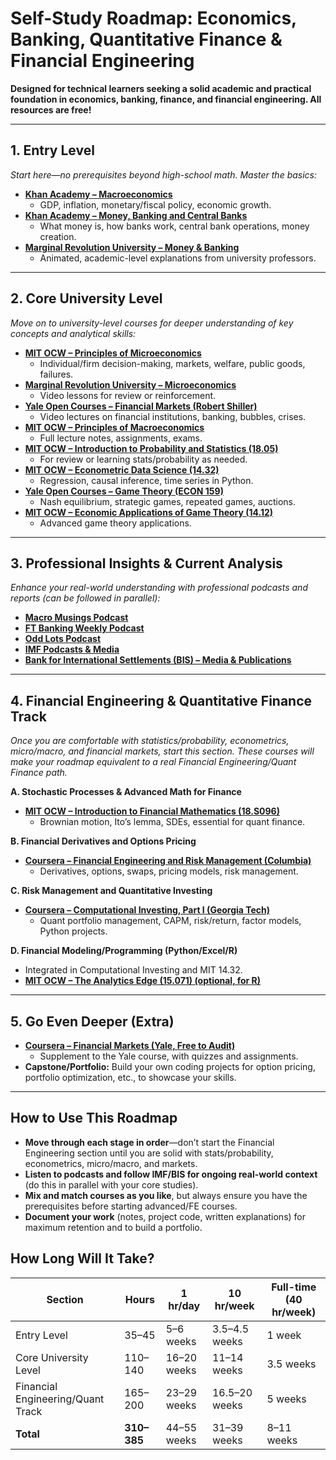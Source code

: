 # Self-Study Roadmap: Economics, Banking, Quantitative Finance & Financial Engineering

**Designed for technical learners seeking a solid academic and practical foundation in economics, banking, finance, and financial engineering. All resources are free!**

---

## 1. Entry Level

*Start here—no prerequisites beyond high-school math. Master the basics:*

- **[Khan Academy – Macroeconomics](https://www.khanacademy.org/economics-finance-domain/macroeconomics)**
    - GDP, inflation, monetary/fiscal policy, economic growth.
- **[Khan Academy – Money, Banking and Central Banks](https://www.khanacademy.org/economics-finance-domain/core-finance/money-and-banking)**
    - What money is, how banks work, central bank operations, money creation.
- **[Marginal Revolution University – Money & Banking](https://mru.org/courses/money-and-banking)**
    - Animated, academic-level explanations from university professors.

---

## 2. Core University Level

*Move on to university-level courses for deeper understanding of key concepts and analytical skills:*

- **[MIT OCW – Principles of Microeconomics](https://ocw.mit.edu/courses/14-01sc-principles-of-microeconomics-fall-2011/)**
    - Individual/firm decision-making, markets, welfare, public goods, failures.
- **[Marginal Revolution University – Microeconomics](https://mru.org/courses/principles-economics-microeconomics)**
    - Video lessons for review or reinforcement.
- **[Yale Open Courses – Financial Markets (Robert Shiller)](https://oyc.yale.edu/economics/econ-252-11)**
    - Video lectures on financial institutions, banking, bubbles, crises.
- **[MIT OCW – Principles of Macroeconomics](https://ocw.mit.edu/courses/14-02-principles-of-macroeconomics-fall-2018/)**
    - Full lecture notes, assignments, exams.
- **[MIT OCW – Introduction to Probability and Statistics (18.05)](https://ocw.mit.edu/courses/18-05-introduction-to-probability-and-statistics-spring-2014/)**
    - For review or learning stats/probability as needed.
- **[MIT OCW – Econometric Data Science (14.32)](https://ocw.mit.edu/courses/14-32-econometric-data-science-fall-2021/)**
    - Regression, causal inference, time series in Python.
- **[Yale Open Courses – Game Theory (ECON 159)](https://oyc.yale.edu/economics/econ-159)**
    - Nash equilibrium, strategic games, repeated games, auctions.
- **[MIT OCW – Economic Applications of Game Theory (14.12)](https://ocw.mit.edu/courses/14-12-economic-applications-of-game-theory-fall-2012/)**
    - Advanced game theory applications.

---

## 3. Professional Insights & Current Analysis

*Enhance your real-world understanding with professional podcasts and reports (can be followed in parallel):*

- **[Macro Musings Podcast](https://macromusings.libsyn.com/)**
- **[FT Banking Weekly Podcast](https://www.ft.com/banking-weekly-podcast)**
- **[Odd Lots Podcast](https://www.bloomberg.com/oddlots-podcast)**
- **[IMF Podcasts & Media](https://www.imf.org/en/News/Podcasts)**
- **[Bank for International Settlements (BIS) – Media & Publications](https://www.bis.org/media.htm)**

---

## 4. Financial Engineering & Quantitative Finance Track

*Once you are comfortable with statistics/probability, econometrics, micro/macro, and financial markets, start this section. These courses will make your roadmap equivalent to a real Financial Engineering/Quant Finance path.*

**A. Stochastic Processes & Advanced Math for Finance**
- **[MIT OCW – Introduction to Financial Mathematics (18.S096)](https://ocw.mit.edu/courses/18-s096-topics-in-mathematics-with-applications-in-finance-fall-2013/)**
    - Brownian motion, Ito’s lemma, SDEs, essential for quant finance.

**B. Financial Derivatives and Options Pricing**
- **[Coursera – Financial Engineering and Risk Management (Columbia)](https://www.coursera.org/learn/financial-engineering-1)**
    - Derivatives, options, swaps, pricing models, risk management.

**C. Risk Management and Quantitative Investing**
- **[Coursera – Computational Investing, Part I (Georgia Tech)](https://www.coursera.org/learn/computational-investing)**
    - Quant portfolio management, CAPM, risk/return, factor models, Python projects.

**D. Financial Modeling/Programming (Python/Excel/R)**
- Integrated in Computational Investing and MIT 14.32.
- **[MIT OCW – The Analytics Edge (15.071) (optional, for R)](https://ocw.mit.edu/courses/15-071-the-analytics-edge-spring-2017/)**

---

## 5. Go Even Deeper (Extra)

- **[Coursera – Financial Markets (Yale, Free to Audit)](https://www.coursera.org/learn/financial-markets-global)**
    - Supplement to the Yale course, with quizzes and assignments.
- **Capstone/Portfolio:** Build your own coding projects for option pricing, portfolio optimization, etc., to showcase your skills.

---

## How to Use This Roadmap

- **Move through each stage in order**—don’t start the Financial Engineering section until you are solid with stats/probability, econometrics, micro/macro, and markets.
- **Listen to podcasts and follow IMF/BIS for ongoing real-world context** (do this in parallel with your core studies).
- **Mix and match courses as you like**, but always ensure you have the prerequisites before starting advanced/FE courses.
- **Document your work** (notes, project code, written explanations) for maximum retention and to build a portfolio.


## **How Long Will It Take?**

| **Section**                       | **Hours**   | **1 hr/day** | **10 hr/week** | **Full-time (40 hr/week)** |
| --------------------------------- | ----------- | ------------ | -------------- | -------------------------- |
| Entry Level                       | 35–45       | 5–6 weeks    | 3.5–4.5 weeks  | 1 week                     |
| Core University Level             | 110–140     | 16–20 weeks  | 11–14 weeks    | 3.5 weeks                  |
| Financial Engineering/Quant Track | 165–200     | 23–29 weeks  | 16.5–20 weeks  | 5 weeks                    |
| **Total**                         | **310–385** | 44–55 weeks  | 31–39 weeks    | 8–11 weeks                 |
